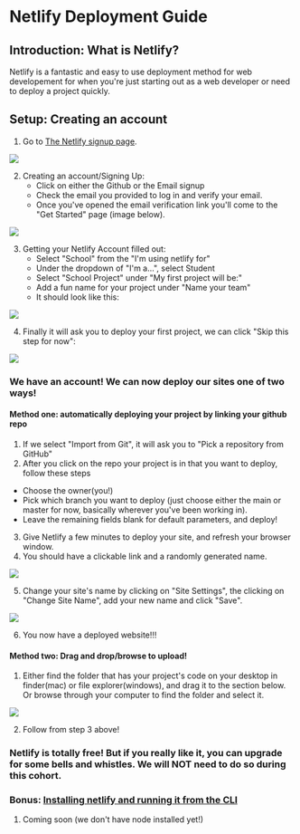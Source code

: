 # Netlify Deployment Guide

## Introduction: What is Netlify?

Netlify is a fantastic and easy to use deployment method for web developement for when you're just starting out as a web developer or need to deploy a project quickly.

## Setup: Creating an account

1. Go to [The Netlify signup page](https://app.netlify.com/signup).

<img src="https://i.imgur.com/Rak1HpO.jpg">


2. Creating an account/Signing Up:
	- Click on either the Github or the Email signup
	- Check the email you provided to log in and verify your email.
	-  Once you've opened the email verification link you'll come to the "Get Started" page (image below).

<img src="https://i.imgur.com/XgxaJPp.jpg">


3. Getting your Netlify Account filled out:
	- Select "School" from the "I'm using netlify for"
	- Under the dropdown of "I'm a...", select Student
	- Select "School Project" under "My first project will be:"
	- Add a fun name for your project under "Name your team"
	- It should look like this:

<img src="https://i.imgur.com/aiL65QO.jpg">


4. Finally it will ask you to deploy your first project, we can click "Skip this step for now":

<img src="https://i.imgur.com/MGtn2G0.jpg">
  

### We have an account! We can now deploy our sites one of two ways!

#### Method one: automatically deploying your project by linking your github repo

1. If we select "Import from Git", it will ask you to "Pick a repository from GitHub"
2. After you click on the repo your project is in that you want to deploy, follow these steps
  - Choose the owner(you!)
  - Pick which branch you want to deploy (just choose either the main or master for now, basically wherever you've been working in).
  - Leave the remaining fields blank for default parameters, and deploy!
3. Give Netlify a few minutes to deploy your site, and refresh your browser window.
4. You should have a clickable link and a randomly generated name.

<img src="https://i.imgur.com/VjSBQt5.jpg">

5. Change your site's name by clicking on "Site Settings", the clicking on "Change Site Name", add your new name and click "Save".

<img src="https://i.imgur.com/FHq4VnI.jpg">

6. You now have a deployed website!!!


#### Method two: Drag and drop/browse to upload!

1. Either find the folder that has your project's code on your desktop in finder(mac) or file explorer(windows), and drag it to the section below. Or browse through your computer to find the folder and select it.

<img src="https://i.imgur.com/yv7oPXG.jpg">

2. Follow from step 3 above!


### Netlify is totally free! But if you really like it, you can upgrade for some bells and whistles. We will NOT need to do so during this cohort.


### Bonus: [Installing netlify and running it from the CLI](https://docs.netlify.com/cli/get-started/)
1. Coming soon (we don't have node installed yet!)
